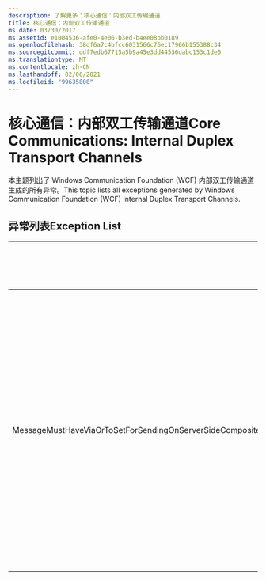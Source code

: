 ```yaml
---
description: 了解更多：核心通信：内部双工传输通道
title: 核心通信：内部双工传输通道
ms.date: 03/30/2017
ms.assetid: e1004536-afe0-4e06-b3ed-b4ee08bb0189
ms.openlocfilehash: 38df6a7c4bfcc6031566c76ec17966b155388c34
ms.sourcegitcommit: ddf7edb67715a5b9a45e3dd44536dabc153c1de0
ms.translationtype: MT
ms.contentlocale: zh-CN
ms.lasthandoff: 02/06/2021
ms.locfileid: "99635800"
---
```

# <a name="core-communications-internal-duplex-transport-channels"></a><span data-ttu-id="9d899-103">核心通信：内部双工传输通道</span><span class="sxs-lookup"><span data-stu-id="9d899-103">Core Communications: Internal Duplex Transport Channels</span></span>

<span data-ttu-id="9d899-104">本主题列出了 Windows Communication Foundation (WCF) 内部双工传输通道生成的所有异常。</span><span class="sxs-lookup"><span data-stu-id="9d899-104">This topic lists all exceptions generated by Windows Communication Foundation (WCF) Internal Duplex Transport Channels.</span></span>  
  
## <a name="exception-list"></a><span data-ttu-id="9d899-105">异常列表</span><span class="sxs-lookup"><span data-stu-id="9d899-105">Exception List</span></span>  
  
|<span data-ttu-id="9d899-106">资源代码</span><span class="sxs-lookup"><span data-stu-id="9d899-106">Resource Code</span></span>|<span data-ttu-id="9d899-107">资源字符串</span><span class="sxs-lookup"><span data-stu-id="9d899-107">Resource String</span></span>|  
|-------------------|---------------------|  
|<span data-ttu-id="9d899-108">MessageMustHaveViaOrToSetForSendingOnServerSideCompositeDuplexChannels</span><span class="sxs-lookup"><span data-stu-id="9d899-108">MessageMustHaveViaOrToSetForSendingOnServerSideCompositeDuplexChannels</span></span>|<span data-ttu-id="9d899-109">要通过服务器复合双工通道发送消息，该消息必须设置了“Via”属性或“To”标头。</span><span class="sxs-lookup"><span data-stu-id="9d899-109">To send a message on server composite duplex channels, the message must have either the 'Via' property or the 'To' header set.</span></span>|
